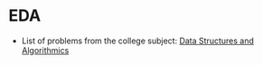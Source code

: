 # EDA
- List of problems from the college subject: [Data Structures and Algorithmics](https://www.fib.upc.edu/en/studies/bachelors-degrees/bachelor-degree-informatics-engineering/curriculum/syllabus/EDA)
